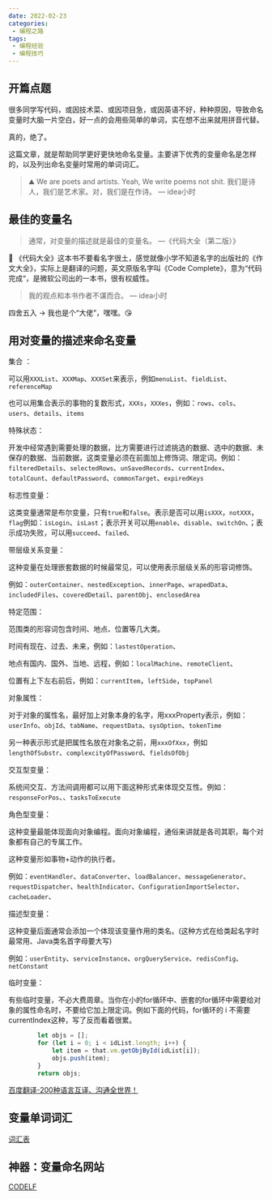```yaml
---
date: 2022-02-23
categories:
 - 编程之路
tags:
 - 编程经验
 - 编程技巧
---
```


## 开篇点题

很多同学写代码，或因技术菜、或因项目急，或因英语不好，种种原因，导致命名变量时大脑一片空白，好一点的会用些简单的单词，实在想不出来就用拼音代替。

真的，绝了。

这篇文章，就是帮助同学更好更快地命名变量。主要讲下优秀的变量命名是怎样的，以及列出命名变量时常用的单词词汇。

> ⛰️ We are poets and artists. Yeah, We write poems not shit.
> 我们是诗人，我们是艺术家。对，我们是在作诗。
>                                                                                                          — idea小时

## 最佳的变量名

> 通常，对变量的描述就是最佳的变量名。
>                                                                                  —《代码大全（第二版）》


📘 《代码大全》这本书不要看名字很土，感觉就像小学不知道名字的出版社的《作文大全》，实际上是翻译的问题，英文原版名字叫《Code Complete》，意为“代码完成“，是微软公司出的一本书，很有权威性。

> 我的观点和本书作者不谋而合。
>                                                                                   — idea小时

四舍五入 → 我也是个“大佬”，嘿嘿。😘

## 用对变量的描述来命名变量

集合 ：

可以用`XXXList`、`XXXMap`、`XXXSet`来表示，例如`menuList`、`fieldList`、`referenceMap`

也可以用集合表示的事物的复数形式，`XXXs`，`XXXes`，例如：`rows`、`cols`、`users`、`details`、`items`

特殊状态：

开发中经常遇到需要处理的数据，比方需要进行过滤挑选的数据、选中的数据、未保存的数据、当前数据，这类变量必须在前面加上修饰词、限定词。例如：`filteredDetails`、`selectedRows`、`unSavedRecords`、`currentIndex`、`totalCount`、`defaultPassword`、`commonTarget`、`expiredKeys`

标志性变量：

这类变量通常是布尔变量，只有`true`和`false`。表示是否可以用`isXXX`，`notXXX`，`flag`例如：`isLogin`、`isLast`；表示开关可以用`enable`、`disable`、`switchOn`、；表示成功失败，可以用`succeed`、`failed`、

带层级关系变量：

这种变量在处理嵌套数据的时候最常见，可以使用表示层级关系的形容词修饰。

例如：`outerContainer`、`nestedException`、`innerPage`、`wrapedData`、`includedFiles`、`coveredDetail`、`parentObj`、`enclosedArea`

特定范围：

范围类的形容词包含时间、地点、位置等几大类。

时间有现在、过去、未来，例如：`lastestOperation`、

地点有国内、国外、当地、远程，例如：`localMachine`、`remoteClient`、

位置有上下左右前后，例如：`currentItem`，`leftSide`，`topPanel`

对象属性：

对于对象的属性名，最好加上对象本身的名字，用xxxProperty表示，例如：`userInfo`、`objId`、`tabName`、`requestData`、`sysOption`、`tokenTime`

另一种表示形式是把属性名放在对象名之前，用`xxxOfXxx`，例如`lengthOfSubstr`、`complexcityOfPassword`、`fieldsOfObj`

交互型变量：

系统间交互、方法间调用都可以用下面这种形式来体现交互性。例如：`responseForPos`、、`tasksToExecute`

角色型变量：

这种变量最能体现面向对象编程。面向对象编程，通俗来讲就是各司其职，每个对象都有自己的专属工作。

这种变量形如事物+动作的执行者。

例如：`eventHandler`、`dataConverter`、`loadBalancer`、`messageGenerator`、`requestDispatcher`、`healthIndicator`、`ConfigurationImportSelector`、`cacheLoader`、

描述型变量：

这种变量后面通常会添加一个体现该变量作用的类名。(这种方式在给类起名字时最常用、Java类名首字母要大写)

例如：`userEntity`、`serviceInstance`、`orgQueryService`、`redisConfig`、`netConstant`

临时变量：

有些临时变量，不必大费周章。当你在小的for循环中、嵌套的for循环中需要给对象的属性命名时，不要给它加上限定词。例如下面的代码，for循环的 i 不需要currentIndex这种，写了反而看着很累。

```jsx
        let objs = [];
        for (let i = 0; i < idList.length; i++) {
            let item = that.vm.getObjById(idList[i]);
            objs.push(item);
        }
        return objs;
```

[百度翻译-200种语言互译、沟通全世界！](https://fanyi.baidu.com/)

## 变量单词词汇

[词汇表](https://bossshi.notion.site/23a1ce8becbe4e979f8c6c3727941d0a?v=26c0cbd967294c279fa53469fa6352c3)

## 神器：变量命名网站

[CODELF](https://unbug.github.io/codelf/)